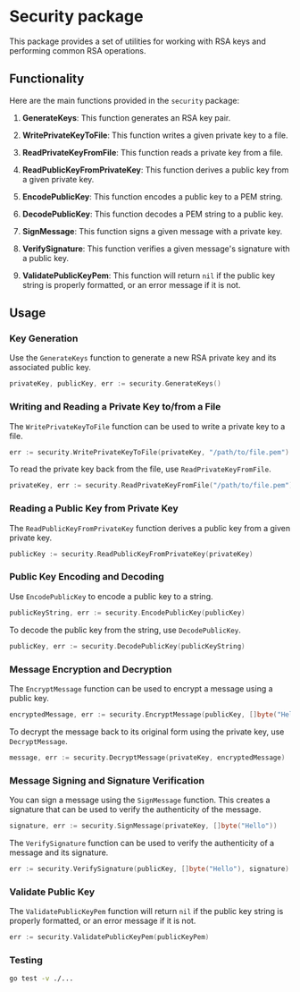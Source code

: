 # Security package

This package provides a set of utilities for working with RSA keys and performing common RSA operations.

## Functionality

Here are the main functions provided in the `security` package:

1. **GenerateKeys**: This function generates an RSA key pair.

2. **WritePrivateKeyToFile**: This function writes a given private key to a file.

3. **ReadPrivateKeyFromFile**: This function reads a private key from a file.

4. **ReadPublicKeyFromPrivateKey**: This function derives a public key from a given private key.

5. **EncodePublicKey**: This function encodes a public key to a PEM string.

6. **DecodePublicKey**: This function decodes a PEM string to a public key.

7. **SignMessage**: This function signs a given message with a private key.

8. **VerifySignature**: This function verifies a given message's signature with a public key.

9. **ValidatePublicKeyPem**: This function will return `nil` if the public key string is properly formatted, or an error message if it is not.

## Usage

### Key Generation

Use the `GenerateKeys` function to generate a new RSA private key and its associated public key.

```go
privateKey, publicKey, err := security.GenerateKeys()
```

### Writing and Reading a Private Key to/from a File

The `WritePrivateKeyToFile` function can be used to write a private key to a file.

```go
err := security.WritePrivateKeyToFile(privateKey, "/path/to/file.pem")
```

To read the private key back from the file, use `ReadPrivateKeyFromFile`.

```go
privateKey, err := security.ReadPrivateKeyFromFile("/path/to/file.pem")
```

### Reading a Public Key from Private Key

The `ReadPublicKeyFromPrivateKey` function derives a public key from a given private key.

```go
publicKey := security.ReadPublicKeyFromPrivateKey(privateKey)
```

### Public Key Encoding and Decoding

Use `EncodePublicKey` to encode a public key to a string.

```go
publicKeyString, err := security.EncodePublicKey(publicKey)
```

To decode the public key from the string, use `DecodePublicKey`.

```go
publicKey, err := security.DecodePublicKey(publicKeyString)
```

### Message Encryption and Decryption

The `EncryptMessage` function can be used to encrypt a message using a public key.

```go
encryptedMessage, err := security.EncryptMessage(publicKey, []byte("Hello"))
```

To decrypt the message back to its original form using the private key, use `DecryptMessage`.

```go
message, err := security.DecryptMessage(privateKey, encryptedMessage)
```

### Message Signing and Signature Verification

You can sign a message using the `SignMessage` function. This creates a signature that can be used to verify the authenticity of the message.

```go
signature, err := security.SignMessage(privateKey, []byte("Hello"))
```

The `VerifySignature` function can be used to verify the authenticity of a message and its signature.

```go
err := security.VerifySignature(publicKey, []byte("Hello"), signature)
```

### Validate Public Key

The `ValidatePublicKeyPem` function will return `nil` if the public key string is properly formatted, or an error message if it is not.

```go
err := security.ValidatePublicKeyPem(publicKeyPem)
```

### Testing

```bash
go test -v ./...
```

